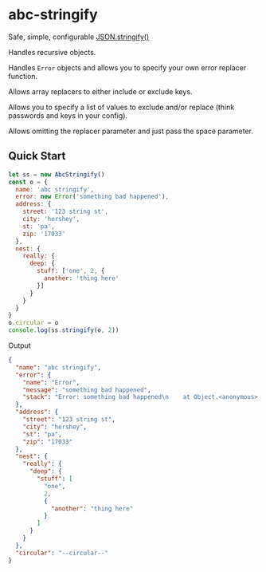 # abc-stringify

Safe, simple, configurable
[JSON.stringify()](https://developer.mozilla.org/en-US/docs/Web/JavaScript/Reference/Global_Objects/JSON/stringify)

Handles recursive objects.

Handles `Error` objects and allows you to specify your own error
replacer function.

Allows array replacers to either include or exclude keys.

Allows you to specify a list of values to exclude and/or replace
(think passwords and keys in your config).

Allows omitting the replacer parameter and just pass the space
parameter.

## Quick Start

```js
let ss = new AbcStringify()
const o = {
  name: 'abc stringify',
  error: new Error('something bad happened'),
  address: {
    street: '123 string st',
    city: 'hershey',
    st: 'pa',
    zip: '17033'
  },
  nest: {
    really: {
      deep: {
        stuff: ['one', 2, {
          another: 'thing here'
        }]
      }
    }
  }
}
o.circular = o
console.log(ss.stringify(o, 2))
```

Output

```json
{
  "name": "abc stringify",
  "error": {
    "name": "Error",
    "message": "something bad happened",
    "stack": "Error: something bad happened\n    at Object.<anonymous> (/abc-stringify/index.js:99:12)\n    at Module._compile (internal/modules/cjs/loader.js:776:30)\n    at Object.Module._extensions..js (internal/modules/cjs/loader.js:787:10)\n    at Module.load (internal/modules/cjs/loader.js:653:32)\n    at tryModuleLoad (internal/modules/cjs/loader.js:593:12)\n    at Function.Module._load (internal/modules/cjs/loader.js:585:3)\n    at Function.Module.runMain (internal/modules/cjs/loader.js:829:12)\n    at startup (internal/bootstrap/node.js:283:19)\n    at bootstrapNodeJSCore (internal/bootstrap/node.js:622:3)"
  },
  "address": {
    "street": "123 string st",
    "city": "hershey",
    "st": "pa",
    "zip": "17033"
  },
  "nest": {
    "really": {
      "deep": {
        "stuff": [
          "one",
          2,
          {
            "another": "thing here"
          }
        ]
      }
    }
  },
  "circular": "--circular--"
}
```
